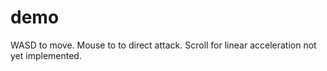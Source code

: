 # demo

WASD to move. 
Mouse to to direct attack.
Scroll for linear acceleration not yet implemented.
